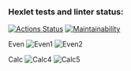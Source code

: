 ### Hexlet tests and linter status:
[![Actions Status](https://github.com/Matiika/java-project-61/actions/workflows/hexlet-check.yml/badge.svg)](https://github.com/Matiika/java-project-61/actions)
[![Maintainability](https://api.codeclimate.com/v1/badges/99809f3d8b1a7206d565/maintainability)](https://codeclimate.com/github/Matiika/java-project-61/maintainability)

Even 
![Even1](https://github.com/Matiika/java-project-61/assets/45766685/317d0241-b136-49dd-a77c-af41c6eb06d7)
![Even2](https://github.com/Matiika/java-project-61/assets/45766685/35ce4691-8af6-4c32-ad39-e39a0adbbe12)

Calc
![Calc4](https://github.com/Matiika/java-project-61/assets/45766685/f4ecb46a-930a-4fb8-9e8a-a3fd2206191f)
![Calc5](https://github.com/Matiika/java-project-61/assets/45766685/bc674318-4a0c-4f2f-803e-c5bebeaa0cf6)

